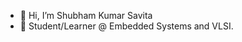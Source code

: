 - 👋 Hi, I’m Shubham Kumar Savita
- 🌱 Student/Learner @ Embedded Systems and VLSI.

<!---
shubhamsavita98/shubhamsavita98 is a ✨ special ✨ repository because its `README.md` (this file) appears on your GitHub profile.
You can click the Preview link to take a look at your changes.
--->
